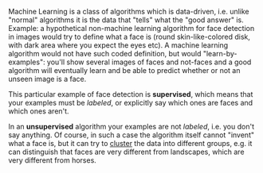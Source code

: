 Machine Learning is a class of algorithms which is data-driven, i.e. unlike "normal" algorithms it is the data that "tells" what the "good answer" is. Example: a hypothetical non-machine learning algorithm for face detection in images would try to define what a face is (round skin-like-colored disk, with dark area where you expect the eyes etc). A machine learning algorithm would not have such coded definition, but would "learn-by-examples": you'll show several images of faces and not-faces and a good algorithm will eventually learn and be able to predict whether or not an unseen image is a face.

This particular example of face detection is **supervised**, which means that your examples must be *labeled*, or explicitly say which ones are faces and which ones aren't.

In an **unsupervised** algorithm your examples are not *labeled*, i.e. you don't say anything. Of course, in such a case the algorithm itself cannot "invent" what a face is, but it can try to [cluster](http://en.wikipedia.org/wiki/Cluster_analysis) the data into different groups, e.g. it can distinguish that faces are very different from landscapes, which are very different from horses.